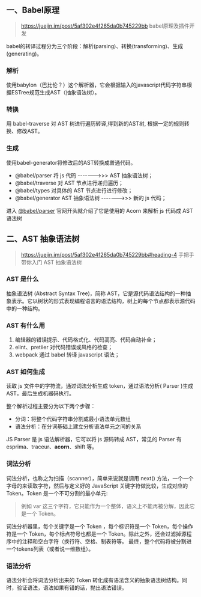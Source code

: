 ## 一、Babel原理

> https://juejin.im/post/5af302e4f265da0b745229bb babel原理及插件开发

babel的转译过程分为三个阶段：解析(parsing)、转换(transforming)、生成(generating)。

### 解析

使用babylon（巴比伦？）这个解析器，它会根据输入的javascript代码字符串根据ESTree规范生成AST（抽象语法树）。

### 转换

用 babel-traverse 对 AST 树进行遍历转译,得到新的AST树, 根据一定的规则转换、修改AST。

### 生成

使用babel-generator将修改后的AST转换成普通代码。


* @babel/parser 将 js 代码 ------->>>  AST 抽象语法树；
* @babel/traverse 对 AST 节点进行递归遍历；
* @babel/types 对具体的 AST 节点进行进行修改；
* @babel/generator AST 抽象语法树 ------->>> 新的 js 代码；

进入 [@babel/parser](https://babeljs.io/docs/en/babel-parser) 官网开头就介绍了它是使用的 Acorn 来解析 js 代码成 AST 语法树


## 二、AST 抽象语法树

> https://juejin.im/post/5af302e4f265da0b745229bb#heading-4 手把手带你入门 AST 抽象语法树

### AST 是什么

抽象语法树 (Abstract Syntax Tree)，简称 AST，它是源代码语法结构的一种抽象表示。它以树状的形式表现编程语言的语法结构，树上的每个节点都表示源代码中的一种结构。

### AST 有什么用

1. 编辑器的错误提示、代码格式化、代码高亮、代码自动补全；
2. elint、pretiier 对代码错误或风格的检查；
3. webpack 通过 babel 转译 javascript 语法；


### AST 如何生成

读取 js 文件中的字符流，通过词法分析生成 token，通过语法分析( Parser )生成 AST，最后生成机器码执行。

整个解析过程主要分为以下两个步骤：

* 分词：将整个代码字符串分割成最小语法单元数组
* 语法分析：在分词基础上建立分析语法单元之间的关系

JS Parser 是 js 语法解析器，它可以将 js 源码转成 AST，常见的 Parser 有 esprima、traceur、**acorn**、shift 等。

### 词法分析

词法分析，也称之为扫描（scanner），简单来说就是调用 next() 方法，一个一个字母的来读取字符，然后与定义好的 JavaScript 关键字符做比较，生成对应的Token。Token 是一个不可分割的最小单元:

> 例如 var 这三个字符，它只能作为一个整体，语义上不能再被分解，因此它是一个 Token。

词法分析器里，每个关键字是一个 Token ，每个标识符是一个 Token，每个操作符是一个 Token，每个标点符号也都是一个 Token。除此之外，还会过滤掉源程序中的注释和空白字符（换行符、空格、制表符等。
最终，整个代码将被分割进一个tokens列表（或者说一维数组）。

### 语法分析

语法分析会将词法分析出来的 Token 转化成有语法含义的抽象语法树结构。同时，验证语法，语法如果有错的话，抛出语法错误。

